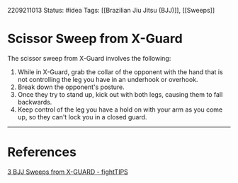 2209211013
Status: #idea
Tags: [[Brazilian Jiu Jitsu (BJJ)]], [[Sweeps]]

# Scissor Sweep from X-Guard

The scissor sweep from X-Guard involves the following:
1. While in X-Guard, grab the collar of the opponent with the hand that is not controlling the leg you have in an underhook or overhook.
2. Break down the opponent's posture.
3. Once they try to stand up, kick out with both legs, causing them to fall backwards.
4. Keep control of the leg you have a hold on with your arm as you come up, so they can't lock you in a closed guard.


---
# References
[3 BJJ Sweeps from X-GUARD - fightTIPS](https://www.youtube.com/watch?v=IEiMjQ00jBQ)